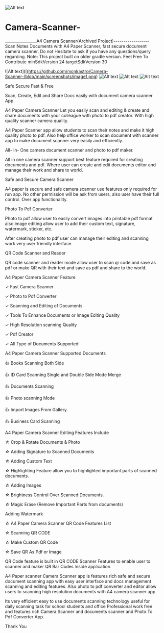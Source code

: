 ![Alt text](https://github.com/monkastro/Camera-Scanner-/blob/main/logo.png)

# Camera-Scanner-
________________A4 Camera Scanner(Archived Project)------------------
Scan Notes Documents with A4 Paper Scanner, fast secure document camera scanner.
Do not Hesitate to ask if you have any questions/query regarding.
Note: This project built on older gradle version. Feel Free To Contribute
minSdkVersion 24
targetSdkVersion 30


  ![Alt text]([(https://github.com/monkastro/Camera-Scanner-/blob/main/screenshots/image1.png)
  ![Alt text](https://github.com/monkastro/Camera-Scanner-/blob/main/screenshots/image2.png)
 ![Alt text](https://github.com/monkastro/Camera-Scanner-/blob/main/screenshots/image3.png)
  ![Alt text](https://github.com/monkastro/Camera-Scanner-/blob/main/screenshots/image4.png)





Safe Secure Fast & Free

Scan, Create, Edit and Share Docs easily with document camera scanner App.

A4 Paper Camera Scanner Let you easily scan and editing & create and share documents with your colleague with photo to pdf creator. With high quality scanner camera quality.

A4 Paper Scanner app allow students to scan their notes and make it high quality photo to pdf. Also help office worker to scan document with scanner app to make document scanner very easily and efficiently.

All- In- One camera document scanner and photo to pdf maker.

All in one camera scanner support best feature required for creating documents and pdf. Where user can create and edit documents editor and manage their work and share to world.

Safe and Secure Camera Scanner

A4 paper is secure and safe camera scanner use features only required for run app. No other permission will be ask from users, also user have their full control. Over app functionality.

Photo To Pdf Converter

Photo to pdf allow user to easily convert images into printable pdf format also image editing allow user to add their custom text, signature, watermark, sticker, etc.

After creating photo to pdf user can manage their editing and scanning work very user friendly interface.

QR Code Scanner and Reader

QR code scanner and reader mode allow user to scan qr code and save as pdf or make QR with their text and save as pdf and share to the world.

A4 Paper Camera Scanner Feature

✓ Fast Camera Scanner

✓ Photo to Pdf Converter

✓ Scanning and Editing of Documents

✓ Tools To Enhance Documents or Image Editing Quality

✓ High Resolution scanning Quality

✓ Pdf Creator

✓ All Type of Documents Supported

A4 Paper Camera Scanner Supported Documents

👍 Books Scanning Both Side

👍 ID Card Scanning Single and Double Side Mode Merge

👍 Documents Scanning

👍 Photo scanning Mode

👍 Import Images From Gallery.

👍 Business Card Scanning

A4 Paper Camera Scanner Editing Features Include

☆ Crop & Rotate Documents & Photo

☆ Adding Signature to Scanned Documents

☆ Adding Custom Text

☆ Highlighting Feature allow you to highlighted important parts of scanned documents.

☆ Adding Images

☆ Brightness Control Over Scanned Documents.

☆ Magic Erase (Remove Important Parts from documents)

Adding Watermark

☆ A4 Paper Camera Scanner QR Code Features List

☆ Scanning QR CODE

☆ Make Custom QR Code

☆ Save QR As Pdf or Image

QR Code feature is built in QR CODE Scanner Features to enable user to scanner and maker QR Bar Codes Inside application.

A4 Paper scanner Camera Scanner app is features rich safe and secure document scanning app with easy user interface and docs management scanning and editing features. Also photo to pdf converter and editor allow users to scanning high resolution documents with A4 camera scanner app.

Its very efficient easy to use documents scanning technology useful for daily scanning task for school students and office Professional work free and features rich Camera Scanner and documents scanner and Photo To Pdf Converter App.

Thank You
